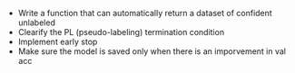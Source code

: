 - Write a function that can automatically return a dataset of confident unlabeled
- Clearify the PL (pseudo-labeling) termination condition
- Implement early stop
- Make sure the model is saved only when there is an imporvement in val acc
